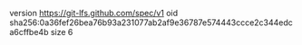 version https://git-lfs.github.com/spec/v1
oid sha256:0a36fef26bea76b93a231077ab2af9e36787e574443ccce2c344edca6cffbe4b
size 6
